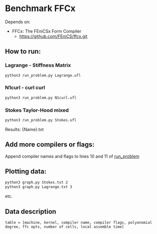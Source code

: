 # Benchmark FFCx

Depends on:
- FFCx: The FEniCSx Form Compiler
  -  https://github.com/FEniCS/ffcx.git


## How to run:
### Lagrange - Stiffness Matrix
```bash
python3 run_problem.py Lagrange.ufl
```
### N1curl - curl curl 
```bash
python3 run_problem.py N1curl.ufl
```

### Stokes Taylor-Hood mixed
```bash
python3 run_problem.py Stokes.ufl
```

Results:
{Name}.txt


## Add more compilers or flags:
Append compiler names and flags to lines 10 and 11 of [run_problem](https://github.com/IgorBaratta/benchmark_function/blob/main/run_problem.py)


## Plotting data:
```bash
python3 graph.py Stokes.txt 2
python3 graph.py Lagrange.txt 3
```
etc.

## Data description
```
table = [machine, kernel, compiler name, compiler flags, polyonomial degree, ffc opts, number of cells, local assemble time]
```
